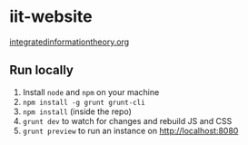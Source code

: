 # iit-website

[integratedinformationtheory.org](http://integratedinformationtheory.org)

## Run locally

1. Install `node` and `npm` on your machine
2. `npm install -g grunt grunt-cli`
3. `npm install` (inside the repo)
4. `grunt dev` to watch for changes and rebuild JS and CSS
5. `grunt preview` to run an instance on <http://localhost:8080>
